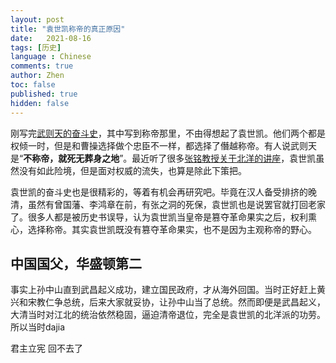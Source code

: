 ```yaml
---
layout: post
title: "袁世凯称帝的真正原因"
date:   2021-08-16
tags: [历史]
language : Chinese
comments: true
author: Zhen
toc: false
published: true
hidden: false
---
```

刚写完[武则天的奋斗史](/唯一女皇武则天的奋斗史)，其中写到称帝那里，不由得想起了袁世凯。他们两个都是权倾一时，但是和曹操选择做个忠臣不一样，都选择了僭越称帝。有人说武则天是“**不称帝，就死无葬身之地**”。最近听了很多[张铭教授关于北洋的讲座](https://youtu.be/u28-yNfNPHQ)，袁世凯虽然没有如此险境，但是面对权威的流失，也算是除此下策把。

袁世凯的奋斗史也是很精彩的，等着有机会再研究吧。毕竟在汉人备受排挤的晚清，虽然有曾国藩、李鸿章在前，有张之洞的死保，袁世凯也是说罢官就打回老家了。很多人都是被历史书误导，认为袁世凯当皇帝是篡夺革命果实之后，权利熏心，选择称帝。其实袁世凯既没有篡夺革命果实，也不是因为主观称帝的野心。

## 中国国父，华盛顿第二
事实上孙中山直到武昌起义成功，建立国民政府，才从海外回国。当时正好赶上黄兴和宋教仁争总统，后来大家就妥协，让孙中山当了总统。然而即便是武昌起义，大清当时对江北的统治依然稳固，逼迫清帝退位，完全是袁世凯的北洋派的功劳。所以当时dajia


君主立宪 回不去了
<!--stackedit_data:
eyJoaXN0b3J5IjpbLTE3NzEyMDQ5NjUsMTI2NDYzMDU1MF19
-->